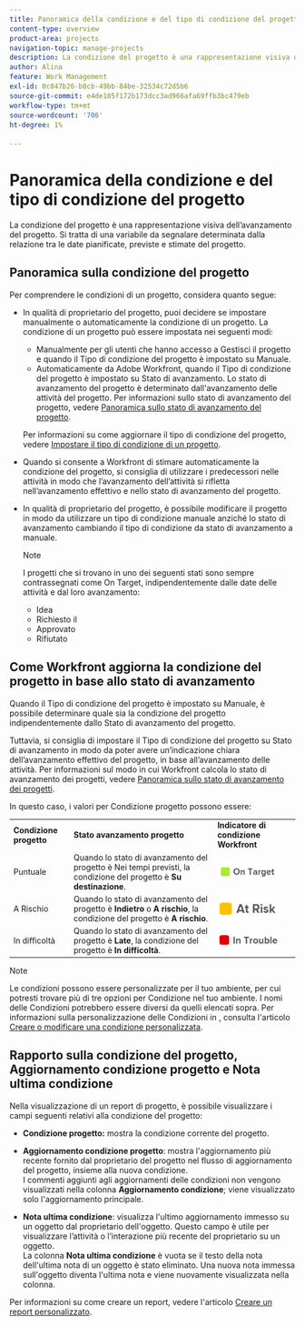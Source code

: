 ```yaml
---
title: Panoramica della condizione e del tipo di condizione del progetto
content-type: overview
product-area: projects
navigation-topic: manage-projects
description: La condizione del progetto è una rappresentazione visiva dell’avanzamento del progetto. Si tratta di una variabile da segnalare determinata dalla relazione tra le date pianificate, previste e stimate del progetto.
author: Alina
feature: Work Management
exl-id: 0c847b26-b0cb-49bb-84be-32534c72d5b6
source-git-commit: e4de185f172b173dcc3ad966afa69ffb3bc479eb
workflow-type: tm+mt
source-wordcount: '706'
ht-degree: 1%

---
```


# Panoramica della condizione e del tipo di condizione del progetto

<!-- Audited: 12/2023 -->

La condizione del progetto è una rappresentazione visiva dell’avanzamento del progetto. Si tratta di una variabile da segnalare determinata dalla relazione tra le date pianificate, previste e stimate del progetto.

## Panoramica sulla condizione del progetto

Per comprendere le condizioni di un progetto, considera quanto segue:

* In qualità di proprietario del progetto, puoi decidere se impostare manualmente o automaticamente la condizione di un progetto. La condizione di un progetto può essere impostata nei seguenti modi:

   * Manualmente per gli utenti che hanno accesso a Gestisci il progetto e quando il Tipo di condizione del progetto è impostato su Manuale.
   * Automaticamente da Adobe Workfront, quando il Tipo di condizione del progetto è impostato su Stato di avanzamento. Lo stato di avanzamento del progetto è determinato dall&#39;avanzamento delle attività del progetto. Per informazioni sullo stato di avanzamento del progetto, vedere [Panoramica sullo stato di avanzamento del progetto](../../../manage-work/projects/planning-a-project/project-progress-status.md).

  Per informazioni su come aggiornare il tipo di condizione del progetto, vedere [Impostare il tipo di condizione di un progetto](../../../manage-work/projects/manage-projects/set-condition-type-for-project.md).

* Quando si consente a Workfront di stimare automaticamente la condizione del progetto, si consiglia di utilizzare i predecessori nelle attività in modo che l’avanzamento dell’attività si rifletta nell’avanzamento effettivo e nello stato di avanzamento del progetto.
* In qualità di proprietario del progetto, è possibile modificare il progetto in modo da utilizzare un tipo di condizione manuale anziché lo stato di avanzamento cambiando il tipo di condizione da stato di avanzamento a manuale.

  >[!NOTE]
  >
  >I progetti che si trovano in uno dei seguenti stati sono sempre contrassegnati come On Target, indipendentemente dalle date delle attività e dal loro avanzamento:
  >
  >* Idea
  >* Richiesto il
  >* Approvato
  >* Rifiutato

<!--
<div data-mc-conditions="QuicksilverOrClassic.Draft mode">
<h2>Set the Condition Type for a project</h2>
<p data-mc-conditions="QuicksilverOrClassic.Draft mode">(NOTE: drafted here and moved it to a separate article: /Content/Manage work/Projects/Manage projects/set-condition-type-for-project.htm)</p>
<ol>
<li value="1">Go to the project for which you want to update the Condition Type. </li>
<li value="2"> <p>  Click the <strong>More</strong> menu <img src="assets/qs-more-menu.png"> to the right of the project name, then click <strong>Edit</strong>.  <br> </p> </li>
<li value="3">In the <strong>Condition Type</strong> field, choose one of the following:
<ul>
<li><p><strong>Manual:</strong> The project owner sets the Condition on the project manually.</p><p data-mc-conditions="QuicksilverOrClassic.Quicksilver">In this case, the project owner can update the Condition of the project in the project header, or the Project Details section. </p></li>
<li><p><strong>Progress Status:</strong> Workfront sets the Condition based on the Progress Status of the project. <br></p></li>
</ul></li>
<li value="4">Click <strong>Save Changes</strong>. </li>
</ol>
</div>
-->

## Come Workfront aggiorna la condizione del progetto in base allo stato di avanzamento

Quando il Tipo di condizione del progetto è impostato su Manuale, è possibile determinare quale sia la condizione del progetto indipendentemente dallo Stato di avanzamento del progetto.

Tuttavia, si consiglia di impostare il Tipo di condizione del progetto su Stato di avanzamento in modo da poter avere un’indicazione chiara dell’avanzamento effettivo del progetto, in base all’avanzamento delle attività. Per informazioni sul modo in cui Workfront calcola lo stato di avanzamento dei progetti, vedere [Panoramica sullo stato di avanzamento dei progetti](../../../manage-work/projects/planning-a-project/project-progress-status.md).

In questo caso, i valori per Condizione progetto possono essere:

<table style="table-layout:auto"> 
 <col> 
 <col> 
 <col> 
 <col> 
 <tbody> 
  <tr> 
   <td><strong>Condizione progetto</strong></td> 
   <td><strong>Stato avanzamento progetto</strong></td> 
   <td><strong>Indicatore di condizione Workfront</strong></td> 
   <td> </td> 
  </tr> 
  <tr> 
   <td>Puntuale</td> 
   <td>Quando lo stato di avanzamento del progetto è Nei tempi previsti, la condizione del progetto è <strong>Su destinazione</strong>. </td> 
   <td> <img src="assets/on-target-condition-icon.png"> </td> 
   <td> </td> 
  </tr> 
  <tr> 
   <td>A Rischio</td> 
   <td>Quando lo stato di avanzamento del progetto è <strong>Indietro</strong> o <strong>A rischio</strong>, la condizione del progetto è <strong>A rischio</strong>.</td> 
   <td> <img src="assets/at-risk-project-condition-icon.png"> </td> 
   <td> </td> 
  </tr> 
  <tr> 
   <td>In difficoltà</td> 
   <td>Quando lo stato di avanzamento del progetto è <strong>Late</strong>, la condizione del progetto è <strong>In difficoltà</strong>. </td> 
   <td> <img src="assets/in-trouble-project-condition-icon.png"> </td> 
   <td> </td> 
  </tr> 
 </tbody> 
</table>

>[!NOTE]
>
>Le condizioni possono essere personalizzate per il tuo ambiente, per cui potresti trovare più di tre opzioni per Condizione nel tuo ambiente. I nomi delle Condizioni potrebbero essere diversi da quelli elencati sopra. Per informazioni sulla personalizzazione delle Condizioni in , consulta l&#39;articolo [Creare o modificare una condizione personalizzata](../../../administration-and-setup/customize-workfront/create-manage-custom-conditions/create-edit-custom-conditions.md).

## Rapporto sulla condizione del progetto, Aggiornamento condizione progetto e Nota ultima condizione

Nella visualizzazione di un report di progetto, è possibile visualizzare i campi seguenti relativi alla condizione del progetto:

* **Condizione progetto:** mostra la condizione corrente del progetto.
* **Aggiornamento condizione progetto**: mostra l&#39;aggiornamento più recente fornito dal proprietario del progetto nel flusso di aggiornamento del progetto, insieme alla nuova condizione.\
  I commenti aggiunti agli aggiornamenti delle condizioni non vengono visualizzati nella colonna **Aggiornamento condizione**; viene visualizzato solo l&#39;aggiornamento principale.

* **Nota ultima condizione**: visualizza l&#39;ultimo aggiornamento immesso su un oggetto dal proprietario dell&#39;oggetto. Questo campo è utile per visualizzare l’attività o l’interazione più recente del proprietario su un oggetto.\
  La colonna **Nota ultima condizione** è vuota se il testo della nota dell&#39;ultima nota di un oggetto è stato eliminato. Una nuova nota immessa sull&#39;oggetto diventa l&#39;ultima nota e viene nuovamente visualizzata nella colonna.

Per informazioni su come creare un report, vedere l&#39;articolo [Creare un report personalizzato](../../../reports-and-dashboards/reports/creating-and-managing-reports/create-custom-report.md).
